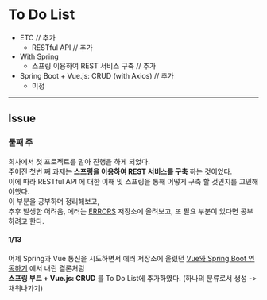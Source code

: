 # To Do List

+ ETC // 추가
    + RESTful API // 추가
+ With Spring
    + 스프링 이용하여 REST 서비스 구축 // 추가
+ Spring Boot + Vue.js: CRUD (with Axios) // 추가
    + 미정
-----

## Issue

### 둘째 주

회사에서 첫 프로젝트를 맡아 진행을 하게 되었다. <br>
주어진 첫번 째 과제는 **스프링을 이용하여 REST 서비스를 구축** 하는 것이었다. <br>
이에 따라 RESTful API 에 대한 이해 및 스프링을 통해 어떻게 구축 할 것인지를 고민해야했다. <br>
이 부분을 공부하며 정리해보고, <br>
추후 발생한 어려움, 에러는 [ERRORS](https://github.com/hyungoo7703/ERRORS) 저장소에 올려보고, 또 필요 부분이 있다면 공부하려고 한다.

#### 1/13

어제 Spring과 Vue 통신을 시도하면서 에러 저장소에 올렸던 [Vue와 Spring Boot 연동하기](https://github.com/hyungoo7703/ERRORS/blob/main/22-01/01-12-Vue%EC%99%80-Spring-Boot-%EC%97%B0%EB%8F%99%ED%95%98%EA%B8%B0.md) 에서 내린 결론처럼 <br>
**스프링 부트 + Vue.js: CRUD** 를 To Do List에 추가하였다. (하나의 분류로서 생성 -> 채워나가기)
